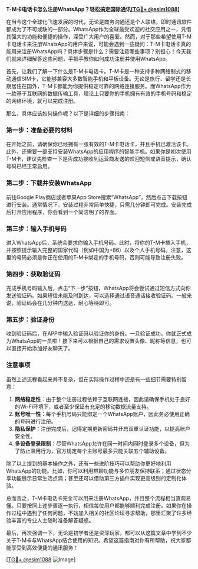 **T-M卡电话卡怎么注册WhatsApp？轻松搞定国际通讯[[TG💪+ @esim1088](https://t.me/s/esim1088)]**

在当今这个全球化飞速发展的时代，无论是商务沟通还是个人联络，即时通讯软件都成为了不可或缺的一部分。WhatsApp作为全球最受欢迎的社交应用之一，凭借其强大的功能和便捷的操作，深受广大用户的喜爱。然而，对于那些希望使用T-M卡电话卡来注册WhatsApp的用户来说，可能会遇到一些疑问：T-M卡电话卡真的能用来注册WhatsApp吗？具体步骤是什么？需要注意哪些事项？别担心！今天我们就来详细解答这些问题，手把手教你如何成功注册并使用WhatsApp。

首先，让我们了解一下什么是T-M卡电话卡。T-M卡是一种支持多种网络制式的移动通信SIM卡，它能够兼容大多数智能手机和平板设备。无论是旅行、留学还是长期居住在国外，T-M卡都能为你提供稳定可靠的网络连接服务。而WhatsApp作为一款基于互联网的数据传输工具，理论上只要你的手机拥有有效的手机号码和稳定的网络环境，就可以完成注册。

那么，具体应该如何操作呢？以下是详细的步骤指南：

### 第一步：准备必要的材料

在开始之前，请确保你已经拥有一张有效的T-M卡电话卡，并且手机已激活该卡。此外，还需要一部支持安装WhatsApp的应用程序的智能手机。如果你是初次使用T-M卡，建议先检查一下是否成功接收到运营商发送的欢迎短信或语音提示，确认号码已经正常启用。

### 第二步：下载并安装WhatsApp

前往Google Play商店或者苹果App Store搜索“WhatsApp”，然后点击下载按钮进行安装。通常情况下，安装过程非常简单快捷，只需几分钟即可完成。安装完成后打开应用程序，你会看到一个简洁明了的界面。

### 第三步：输入手机号码

进入WhatsApp后，系统会要求你输入手机号码。此时，将你的T-M卡插入手机，并按照提示输入完整的国家代码（例如中国为+86）以及个人手机号码。注意，这里的号码必须是你正在使用的T-M卡绑定的手机号码，否则可能导致注册失败。

### 第四步：获取验证码

完成手机号码输入后，点击“下一步”按钮，WhatsApp将会尝试通过短信方式向你发送验证码。如果短信未能及时到达，可以选择通过语音通话接收验证码。一般来说，验证码会在几分钟内送达，耐心等待即可。

### 第五步：验证身份

收到验证码后，在APP中输入验证码以验证你的身份。一旦验证成功，你就正式成为WhatsApp的一员啦！接下来可以根据自己的需求设置头像、昵称等信息，也可以直接开始添加好友聊天了。

### 注意事项

虽然上述流程看起来并不复杂，但在实际操作过程中还是有一些细节需要特别留意：

1. **网络稳定性**：由于整个注册过程依赖于互联网连接，因此请确保手机处于良好的Wi-Fi环境下，或者至少保证有充足的移动数据流量支持。
2. **账号唯一性**：每个手机号码只能绑定一个WhatsApp账户，因此务必使用正确的号码进行注册。
3. **隐私保护**：注册完成后，记得定期更新密码并开启双重认证功能，以提高账户安全性。
4. **多设备登录限制**：尽管WhatsApp允许在同一时间内同时登录多个设备，但为了防止滥用行为，官方规定每个主账号最多只能关联五个辅助设备。

除了以上提到的基本操作之外，还有一些进阶技巧可以帮助你更好地利用WhatsApp的功能。比如，你可以利用群聊功能与多位朋友保持联系；通过状态分享功能展示日常生活点滴；甚至还可以借助第三方插件实现更高级别的定制化体验。

总而言之，T-M卡电话卡完全可以用来注册WhatsApp，并且整个流程相当直观易懂。只要按照上述步骤逐一执行，相信每位用户都能够顺利完成注册。如果你在操作过程中遇到了任何问题，不妨加入相关的社区论坛寻求帮助，那里汇聚了许多经验丰富的专业人士随时准备解答疑惑。

最后，再次强调一下，无论是初学者还是资深玩家，都可以从这篇文章中学到不少关于T-M卡与WhatsApp结合使用的知识。希望这篇指南对你有所帮助，祝大家都能享受到高效便捷的通讯服务！

[[TG💪+ @esim1088](https://t.me/s/esim1088) ![Image](https://i.postimg.cc/4NQfJmqS/Snipaste-2025-05-13-00-14-12.png)]
